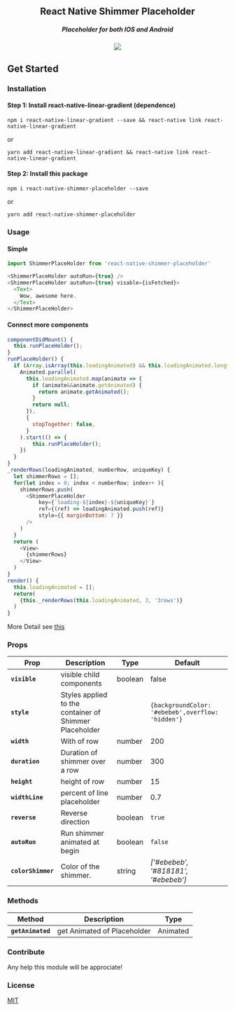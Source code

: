 <h2 align="center">
  React Native Shimmer Placeholder
</h2>
<h5 align="center">
Placeholder for both IOS and Android
</h5>
<p align="center">
<img src="https://github.com/tomzaku/react-native-shimmer-placeholder/blob/master/example.gif?raw=true">
</p>

## Get Started

### Installation
#### Step 1: Install react-native-linear-gradient (dependence)

`npm i react-native-linear-gradient --save && react-native link react-native-linear-gradient`

or

`yarn add react-native-linear-gradient && react-native link react-native-linear-gradient`

#### Step 2: Install this package

`npm i react-native-shimmer-placeholder --save`

or

`yarn add react-native-shimmer-placeholder`

### Usage

#### Simple
``` js
import ShimmerPlaceHolder from 'react-native-shimmer-placeholder'

<ShimmerPlaceHolder autoRun={true} />
<ShimmerPlaceHolder autoRun={true} visable={isFetched}>
  <Text>
    Wow, awesome here.
  </Text>
</ShimmerPlaceHolder>

```

#### Connect more components

``` js
componentDidMount() {
  this.runPlaceHolder();
}
runPlaceHolder() {
  if (Array.isArray(this.loadingAnimated) && this.loadingAnimated.length > 0) {
    Animated.parallel(
      this.loadingAnimated.map(animate => {
        if (animate&&animate.getAnimated) {
          return animate.getAnimated();
        }
        return null;
      }),
      {
        stopTogether: false,
      }
    ).start(() => {
        this.runPlaceHolder();
    })
  }
}
_renderRows(loadingAnimated, numberRow, uniqueKey) {
  let shimmerRows = [];
  for(let index = 0; index < numberRow; index++ ){
    shimmerRows.push(
      <ShimmerPlaceHolder
          key={`loading-${index}-${uniqueKey}`}
          ref={(ref) => loadingAnimated.push(ref)}
          style={{ marginBottom: 7 }}
      />
    )
  }
  return (
    <View>
      {shimmerRows}
    </View>
  )
}
render() {
  this.loadingAnimated = [];
  return(
    {this._renderRows(this.loadingAnimated, 3, '3rows')}
  )
}
```

More Detail see [this](https://github.com/tomzaku/react-native-shimmer-placeholder/blob/master/example/shimmer.js)

### Props

| Prop | Description | Type | Default |
|---|---|---| ---|
|**`visible`**| visible child components | boolean |false|
|**`style`**|Styles applied to the container of Shimmer Placeholder| |`{backgroundColor: '#ebebeb',overflow: 'hidden'}`|
|**`width`**|With of row| number |200|
|**`duration`**|Duration of shimmer over a row| number |300|
|**`height`**|height of row| number |15|
|**`widthLine`**|percent of line placeholder| number |0.7|
|**`reverse`**|Reverse direction | boolean |`true`|
|**`autoRun`**|Run shimmer animated at begin| boolean |`false`|
|**`colorShimmer`**|Color of the shimmer.| string |*['#ebebeb', '#818181', '#ebebeb']*|

### Methods
| Method | Description | Type
|---|---| --- |
|**`getAnimated`**|get Animated of Placeholder | Animated|

### Contribute

Any help this module will be approciate!

### License

[MIT](https://github.com/tomzaku/react-native-shimmer-placeholder/blob/master/LICENSE)
